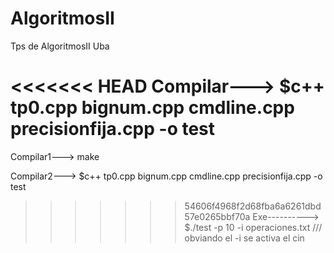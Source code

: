 # AlgoritmosII
Tps de AlgoritmosII Uba

<<<<<<< HEAD
Compilar---> $c++ tp0.cpp bignum.cpp cmdline.cpp precisionfija.cpp -o test <br>
=======
Compilar1---> make

Compilar2---> $c++ tp0.cpp bignum.cpp cmdline.cpp precisionfija.cpp -o test <br>
>>>>>>> 54606f4968f2d68fba6a6261dbd57e0265bbf70a
Exe----------> $./test -p 10 -i operaciones.txt /// obviando el -i se activa el cin 
